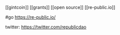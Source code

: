 [[gintcoin]] [[grants]] [[open source]] [[re-public.io]]

#go https://re-public.io/

twitter: https://twitter.com/republicdao

